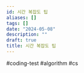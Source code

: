 ```yaml
---
id: 시간 복잡도 팁
aliases: []
tags: []
date: "2024-05-08"
description: ""
draft: true
title: 시간 복잡도 팁
---
```


#coding-test #algorithm #cs
